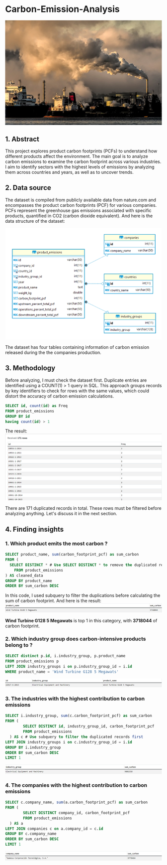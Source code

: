 # Carbon-Emission-Analysis
![](images/carbon_emission.jpg)
## 1. Abstract
This project explores product carbon footprints (PCFs) to understand how different products affect the environment. The main goal is to analyze carbon emissions to examine the carbon footprint across various industries. I aim to identify sectors with the highest levels of emissions by analyzing them across countries and years, as well as to uncover trends.

## 2. Data source
The dataset is compiled from publicly available data from nature.com and encompasses the product carbon footprints (PCF) for various companies. PCFs represent the greenhouse gas emissions associated with specific products, quantified in CO2 (carbon dioxide equivalent). And here is the data structure of the dataset:

![](images/data_structure.png)

The dataset has four tables containing information of carbon emission released during the the companies production.

## 3. Methodology
Before analyzing, I must check the dataset first. Duplicate entries are identified using a COUNT(1) > 1 query in SQL. This approach groups records by key identifiers to check for rows with the same values, which could distort the accuracy of carbon emission calculations.
```sql
SELECT id, count(id) as Freq
FROM product_emissions
GROUP BY id
having count(id) > 1
```
The result:
![](images/duplicated.png)

There are 171 duplicated records in total. These rows must be filtered before analyzing anything. Let's discuss it in the next section.

## 4. Finding insights
### 1. Which product emits the most carbon ?
```sql
SELECT product_name, sum(carbon_footprint_pcf) as sum_carbon
FROM (
  SELECT DISTINCT * # Use SELECT DISTINCT * to remove the duplicated records
	FROM product_emissions
) AS cleaned_data
GROUP BY product_name
ORDER BY sum_carbon DESC
```
In this code, I used subquery to filter the duplications before calculating the sum of carbon footprint. And here is the result:
![](images/top_1.png)

**Wind Turbine G128 5 Megawats** is top 1 in this category, with **3718044** of carbon footprint.

### 2. Which industry group does carbon-intensive products belong to ?
```sql
SELECT distinct p.id, i.industry_group, p.product_name
FROM product_emissions p
LEFT JOIN industry_groups i on p.industry_group_id = i.id
WHERE product_name = 'Wind Turbine G128 5 Megawats'
```
![](images/top_1_product.png)

### 3. The industries with the highest contribution to carbon emissions
```sql
SELECT i.industry_group, sum(c.carbon_footprint_pcf) as sum_carbon
FROM (
  		SELECT DISTINCT id, industry_group_id, carbon_footprint_pcf
  		FROM product_emissions
  ) AS c # Use subquery to filter the duplicated records first
LEFT JOIN industry_groups i on c.industry_group_id = i.id
GROUP BY i.industry_group
ORDER BY sum_carbon DESC
LIMIT 1
```
![](images/top_1_industry.png)

### 4. The companies with the highest contribution to carbon emissions
```sql
SELECT c.company_name, sum(a.carbon_footprint_pcf) as sum_carbon
FROM (
  		SELECT DISTINCT company_id, carbon_footprint_pcf
  		FROM product_emissions
  ) AS a
LEFT JOIN companies c on a.company_id = c.id
GROUP BY c.company_name
ORDER BY sum_carbon DESC
LIMIT 1
```
![](images/top_1_company.png)
